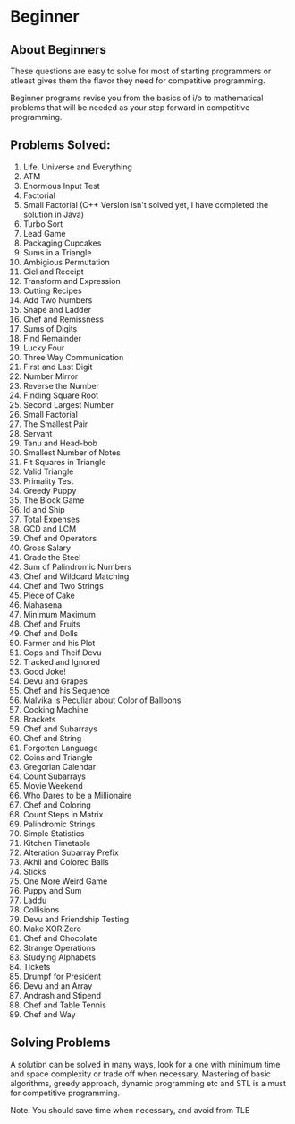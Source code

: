 # Beginner 

## About Beginners

These questions are easy to solve for most of starting programmers or atleast gives them the flavor they need for competitive programming.

Beginner programs revise you from the basics of i/o to mathematical problems that will be needed as your step forward in competitive programming.

## Problems Solved: 

1. Life, Universe and Everything
2. ATM
3. Enormous Input Test
4. Factorial
5. Small Factorial (C++ Version isn't solved yet, I have completed the solution in Java)
6. Turbo Sort
7. Lead Game
8. Packaging Cupcakes
9. Sums in a Triangle
10. Ambigious Permutation
11. Ciel and Receipt
12. Transform and Expression
13. Cutting Recipes
14. Add Two Numbers
15. Snape and Ladder
16. Chef and Remissness
17. Sums of Digits
18. Find Remainder
19. Lucky Four
20. Three Way Communication
21. First and Last Digit
22. Number Mirror
23. Reverse the Number
24. Finding Square Root
25. Second Largest Number
26. Small Factorial
27. The Smallest Pair
28. Servant
29. Tanu and Head-bob
30. Smallest Number of Notes
31. Fit Squares in Triangle
32. Valid Triangle
33. Primality Test
34. Greedy Puppy
35. The Block Game
36. Id and Ship
37. Total Expenses
38. GCD and LCM
39. Chef and Operators
40. Gross Salary
41. Grade the Steel
42. Sum of Palindromic Numbers
43. Chef and Wildcard Matching
44. Chef and Two Strings
45. Piece of Cake
46. Mahasena
47. Minimum Maximum
48. Chef and Fruits
49. Chef and Dolls
50. Farmer and his Plot
51. Cops and Theif Devu
52. Tracked and Ignored
53. Good Joke!
54. Devu and Grapes
55. Chef and his Sequence
56. Malvika is Peculiar about Color of Balloons
57. Cooking Machine
58. Brackets 
59. Chef and Subarrays
60. Chef and String
61. Forgotten Language
62. Coins and Triangle
63. Gregorian Calendar
64. Count Subarrays
65. Movie Weekend
66. Who Dares to be a Millionaire
67. Chef and Coloring
68. Count Steps in Matrix
69. Palindromic Strings
70. Simple Statistics
71. Kitchen Timetable
72. Alteration Subarray Prefix
73. Akhil and Colored Balls
74. Sticks
75. One More Weird Game
76. Puppy and Sum
77. Laddu
78. Collisions
79. Devu and Friendship Testing
80. Make XOR Zero
81. Chef and Chocolate
82. Strange Operations
83. Studying Alphabets
84. Tickets
85. Drumpf for President
86. Devu and an Array
87. Andrash and Stipend
88. Chef and Table Tennis
89. Chef and Way

## Solving Problems

A solution can be solved in many ways, look for a one with minimum time and space complexity or trade off when necessary. Mastering of basic algorithms, greedy approach, dynamic programming etc and STL is a must for competitive programming.

Note: You should save time when necessary, and avoid from TLE
